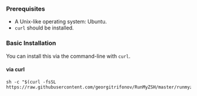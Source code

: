 ### Prerequisites

* A Unix-like operating system: Ubuntu.
* `curl` should be installed.

### Basic Installation

You can install this via the command-line with `curl`.

#### via curl

```shell
sh -c "$(curl -fsSL https://raw.githubusercontent.com/georgitrifonov/RunMyZSH/master/runmyzsh.sh)"
```
